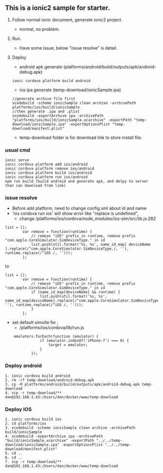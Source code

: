 ## This is a ionic2 sample for starter.

1. Follow normal ionic document, generate ionic2 project.
    * normal, no problem.
2. Run.
    * Have some issue, below "issue resolve" is detail.
3. Deploy
    * android apk generate (platforms/android/build/outputs/apk/android-debug.apk)

    ```
    ionic cordova platform build android
    ```
    * ios ipa generate (temp-download/ionicSample.ipa)

    ```
    //generate archive file first
    xcodebuild -scheme ionicSample clean archive -archivePath platforms/ios/build/ionicSample
    //then generate .ipa and .plist
    xcodebuild -exportArchive ipa -archivePath "platforms/ios/build/ionicSample.xcarchive" -exportPath "temp-download/ionicSample.ipa" -exportOptionsPlist "temp-download/manifest.plist"
    ```
    * temp-download folder is for download link to store install file.

### usual cmd
```
ionic serve
ionic cordova platform add ios/android
ionic cordova platform remove ios/android
ionic cordova platform build ios/android
ionic cordova platform run ios/android
npm run build (build android and generate apk, and delpy to server than can download from link)
```

### issue resolve
* Before add platform, need to change config.xml about id and name
* 'ios cordova run ios' will show error like "replace is undefined", 
    - change /platforms/ios/cordova/node_modules/ios-sim/src/lib.js:282

```
list = [];
        var remove = function(runtime) {
            // remove "iOS" prefix in runtime, remove prefix "com.apple.CoreSimulator.SimDeviceType." in id
            list.push(util.format('%s, %s', name_id_map[ deviceName ].replace(/^com.apple.CoreSimulator.SimDeviceType./, ''), runtime.replace(/^iOS /, '')));
        };
```
to
```
list = [];
        var remove = function(runtime) {
            // remove "iOS" prefix in runtime, remove prefix "com.apple.CoreSimulator.SimDeviceType." in id
            if (name_id_map[deviceName] && runtime) {
                list.push(util.format('%s, %s', name_id_map[deviceName].replace(/^com.apple.CoreSimulator.SimDeviceType./, ''), runtime.replace(/^iOS /, '')));
            }
        };
```
* set default simulte for ;
    - /platforms/ios/cordova/lib/run.js
```
    emulators.forEach(function (emulator) {
                if (emulator.indexOf('iPhone-7') === 0) {
                    target = emulator;
                }
            });
```
### Deploy android
```
1. ionic cordova build android
2. rm -rf temp-download/android-debug.apk
3. cp -R platforms/android/build/outputs/apk/android-debug.apk temp-download
4. scp -r temp-download/** dan@192.168.1.43:/Users/dan/docker/www/temp-download
```
### Deploy IOS
```
1. ionic cordova build ios
2. cd platforms/ios
3. xcodebuild -scheme ionicSample clean archive -archivePath build/ionicSample
4. xcodebuild -exportArchive ipa -archivePath "build/ionicSample.xcarchive" -exportPath "../../temp-download/ionicSample.ipa" -exportOptionsPlist "../../temp-download/manifest.plist"
5. cd ..
6. cd ..
7. scp -r temp-download/** dan@192.168.1.43:/Users/dan/docker/www/temp-download
```



